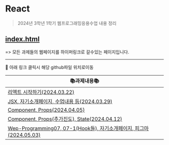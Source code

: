 # React 
> 2024년 3학년 1학기 웹프로그래밍응용수업 내용 정리

## <a href="https://kim-do-kyun.github.io/React/" target="_blank">index.html</a>
=> 모든 과제들의 웹페이지를 하이퍼링크로 갈수있는 페이지입니다.

<hr>

:pushpin: 아래 링크 클릭시 해당 github파일 위치로이동

| 📚과제내용📚                                                                                                               |
|------------------------------------------------------------------------------------------------------------------------|
| <a href="https://github.com/kim-do-kyun/React/tree/main/0322">리액트 시작하기(2024.03.22)                                     |
| <a href="https://github.com/kim-do-kyun/React/tree/main/0329">JSX, 자기소개페이지, 수업내용 등(2024.03.29)                         |
| <a href="https://github.com/kim-do-kyun/React/tree/main/0405">Component, Props(2024.04.05)                             |
| <a href="https://github.com/kim-do-kyun/React/tree/main/0412">Component, Props(추가진도), State(2024.04.12)                |
| <a href="https://github.com/kim-do-kyun/React/tree/main/0503">Wep-Programming07, 07-1(Hook들), 자기소개페이지, 피그마(2024.05.03) |
